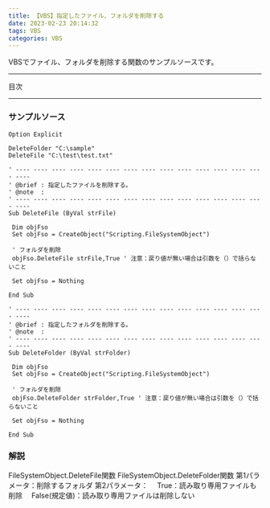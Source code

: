```yaml
---
title: 【VBS】指定したファイル、フォルダを削除する
date: 2023-02-23 20:14:32
tags: VBS
categories: VBS
---
```


VBSでファイル、フォルダを削除する関数のサンプルソースです。

___
目次
<!-- toc -->

___

### サンプルソース

```
Option Explicit

DeleteFolder "C:\sample"
DeleteFile "C:\test\test.txt"

' ---- ---- ---- ---- ---- ---- ---- ---- ---- ---- ---- ---- ---- ---- ----
' @brief : 指定したファイルを削除する。
' @note  :
' ---- ---- ---- ---- ---- ---- ---- ---- ---- ---- ---- ---- ---- ---- ----
Sub DeleteFile (ByVal strFile)

 Dim objFso
 Set objFso = CreateObject("Scripting.FileSystemObject")

 ' フォルダを削除
 objFso.DeleteFile strFile,True ' 注意：戻り値が無い場合は引数を（）で括らないこと

 Set objFso = Nothing

End Sub

' ---- ---- ---- ---- ---- ---- ---- ---- ---- ---- ---- ---- ---- ---- ----
' @brief : 指定したフォルダを削除する。
' @note  :
' ---- ---- ---- ---- ---- ---- ---- ---- ---- ---- ---- ---- ---- ---- ----
Sub DeleteFolder (ByVal strFolder)

 Dim objFso
 Set objFso = CreateObject("Scripting.FileSystemObject")

 ' フォルダを削除
 objFso.DeleteFolder strFolder,True ' 注意：戻り値が無い場合は引数を（）で括らないこと

 Set objFso = Nothing

End Sub
```

### 解説

FileSystemObject.DeleteFile関数
FileSystemObject.DeleteFolder関数
第1パラメータ：削除するフォルダ
第2パラメータ：
　True：読み取り専用ファイルも削除
　False(規定値)：読み取り専用ファイルは削除しない
